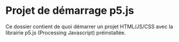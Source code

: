 # Projet de démarrage p5.js

Ce dossier contient de quoi démarrer un projet HTML/JS/CSS
avec la librairie p5.js (Processing Javascript) préinstallée. 